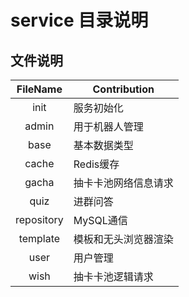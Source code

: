 # service 目录说明

## 文件说明
|  FileName  | Contribution |
|:----------:|--------------|
|    init    | 服务初始化        |
|   admin    | 用于机器人管理      |
|    base    | 基本数据类型       |
|   cache    | Redis缓存      |
|   gacha    | 抽卡卡池网络信息请求   |
|    quiz    | 进群问答         |
| repository | MySQL通信      |
|  template  | 模板和无头浏览器渲染   |
|    user    | 用户管理         |
|    wish    | 抽卡卡池逻辑请求     |

